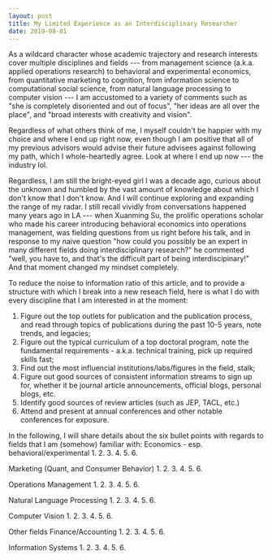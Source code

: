 ```yaml
---
layout: post
title: My Limited Experience as an Interdisciplinary Researcher
date: 2019-08-01
---
```

As a wildcard character whose academic trajectory and research interests cover multiple disciplines and fields --- from management science (a.k.a. applied operations research) to behavioral and experimental economics, from quantitative marketing to cognition, from information science to computational social science, from natural language processing to computer vision --- I am accustomed to a variety of comments such as "she is completely disoriented and out of focus", "her ideas are all over the place", and "broad interests with creativity and vision". 

Regardless of what others think of me, I myself couldn't be happier with my choice and where I end up right now, even though I am positive that all of my previous advisors would advise their future advisees against following my path, which I whole-heartedly agree. Look at where I end up now --- the industry lol.

Regardless, I am still the bright-eyed girl I was a decade ago, curious about the unknown and humbled by the vast amount of knowledge about which I don't know that I don't know. And I will continue exploring and expanding the range of my radar. I still recall vividly from conversations happened many years ago in LA --- when Xuanming Su, the prolific operations scholar who made his career introducing behavioral economics into operations management, was fielding questions from us right before his talk, and in response to my naive question "how could you possibly be an expert in many different fields doing interdisciplinary research?" he commented "well, you have to, and that's the difficult part of being interdiscipinary!" And that moment changed my mindset completely.

To reduce the noise to information ratio of this article, and to provide a structure with which I break into a new reseach field, here is what I do with every discipline that I am interested in at the moment:
1. Figure out the top outlets for publication and the publication process, and read through topics of publications during the past 10-5 years, note trends, and legacies;
2. Figure out the typical curriculum of a top doctoral program, note the fundamental requirements - a.k.a. technical training, pick up required skills fast;
3. Find out the most influencial institutions/labs/figures in the field, stalk;
4. Figure out good sources of consistent information streams to sign up for, whether it be journal article announcements, official blogs, personal blogs, etc.
5. Identify good sources of review articles (such as JEP,  TACL, etc.)
6. Attend and present at annual conferences and other notable conferences for exposure.

In the following, I will share details about the six bullet points with regards to fields that I am (somehow) familiar with:
Economics - esp. behavioral/experimental
1.
2.
3.
4.
5.
6.

Marketing (Quant, and Consumer Behavior)
1.
2.
3.
4.
5.
6.

Operations Management
1.
2.
3.
4.
5.
6.

Natural Language Processing
1.
2.
3.
4.
5.
6.

Computer Vision
1.
2.
3.
4.
5.
6.

Other fields
Finance/Accounting
1.
2.
3.
4.
5.
6.

Information Systems
1.
2.
3.
4.
5.
6.

